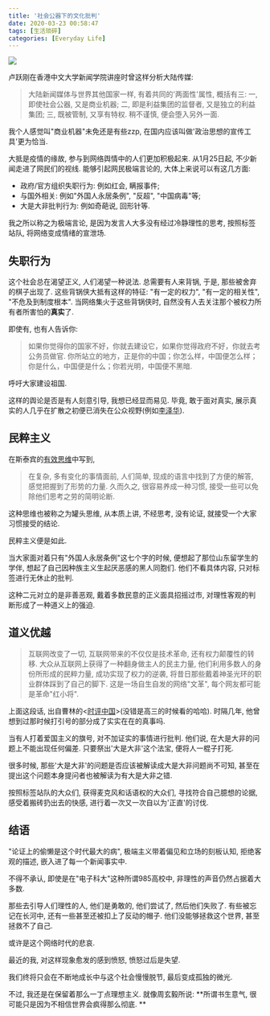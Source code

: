 ```yaml
---
title: '社会公器下的文化批判'
date: 2020-03-23 00:58:47
tags: [生活琐碎]
categories: [Everyday Life]
---
```

![](https://xtopia-1258297046.cos.ap-shanghai.myqcloud.com/20201214142507.png)

卢跃刚在香港中文大学新闻学院讲座时曾这样分析大陆传媒:

> 大陆新闻媒体与世界其他国家一样, 有着共同的'两面性'属性, 概括有三: 一, 即使社会公器, 又是商业机器; 二, 即是利益集团的监督者, 又是独立的利益集团; 三, 既被管制, 又享有特权. 稍不谨慎, 便会堕入另外一面. 

<!--more-->

我个人感觉叫"商业机器"未免还是有些zzp, 在国内应该叫做'政治思想的宣传工具'更为恰当.

大抵是疫情的缘故, 参与到网络舆情中的人们更加积极起来. 从1月25日起, 不少新闻走进了网民们的视线. 能够引起网民极端言论的, 大体上来说可以有这几方面:
* 政府/官方组织失职行为: 例如红会, 瞒报事件;
* 与国外相关: 例如"外国人永居条例", "反超", "中国病毒"等;
* 大是大非批判行为: 例如奇葩说, 回形针等.

我之所以称之为极端言论, 是因为发言人大多没有经过冷静理性的思考, 按照标签站队, 将网络变成情绪的宣泄场. 

## 失职行为
这个社会总在渴望正义, 人们渴望一种说法. 总需要有人来背锅, 于是, 那些被舍弃的棋子出现了. 这些背锅侠大抵有这样的特征: "有一定的权力", "有一定的相关性", "不危及到制度根本". 当网络集火于这些背锅侠时, 自然没有人去关注那个被权力所有者所害怕的**真实**了. 

即使有, 也有人告诉你:
> 如果你觉得你的国家不好，你就去建设它，如果你觉得政府不好，你就去考公务员做官.
> 你所站立的地方，正是你的中国；你怎么样，中国便怎么样；
> 你是什么，中国便是什么；你若光明，中国便不黑暗.

呼吁大家建设祖国.

这样的舆论是否是有人刻意引导, 我想已经显而易见. 毕竟, 敢于面对真实, 展示真实的人几乎在扩散之初便已消失在公众视野(例如[李泽华](https://www.youtube.com/channel/UCJHUpBCNKrZwBhxfcIrP8Aw)).

## 民粹主义
在斯泰宾的[有效思维](https://book.douban.com/subject/1418322/)中写到, 
> 在复杂, 多有变化的事情面前, 人们简单, 现成的语言中找到了方便的解答, 感觉把握到了形势的力量. 
久而久之, 很容易养成一种习惯, 接受一些可以免除他们思考之劳的简明论断. 

这种思维也被称之为罐头思维, 从本质上讲, 不经思考, 没有论证, 就接受一个大家习惯接受的结论.

民粹主义便是如此. 

当大家面对着只有"外国人永居条例"这七个字的时候, 便想起了那位山东留学生的学伴, 想起了自己因种族主义生起厌恶感的黑人同胞们. 他们不看具体内容, 只对标签进行无休止的批判. 

这种二元对立的是非善恶观, 戴着多数民意的正义面具招摇过市, 对理性客观的判断形成了一种道义上的强迫.

## 道义优越
> 互联网改变了一切, 互联网带来的不仅仅是技术革命, 还有权力颠覆性的转移. 大众从互联网上获得了一种翻身做主人的民主力量, 他们利用多数人的身份所形成的民粹力量, 成功实现了权力的逆袭, 将昔日那些戴着神圣光环的职业群体踩到了自己的脚下. 这是一场自生自发的网络"文革", 每个网友都可能是革命"红小将".

上面这段话, 出自曹林的<[时评中国](https://book.douban.com/subject/26717285/)>(没错是高三的时候看的哈哈). 时隔几年, 他曾想到过那时候打引号的部分成了实实在在的真事吗.

当有人打着爱国主义的旗号, 对不加证实的事情进行批判. 他们说, 在大是大非的问题上不能出现任何偏差. 只要祭出'大是大非'这个法宝, 便将人一棍子打死. 

很多时候, 那些'大是大非'的问题是否应该被解读成大是大非问题尚不可知, 甚至在提出这个问题本身提问者也被解读为有大是大非之错. 

按照标签站队的大众们, 获得麦克风和话语权的大众们, 寻找符合自己臆想的论据, 感受着搬砖扔出去的快感, 进行着一次又一次自以为'正直'的讨伐.

## 结语
"论证上的偷懒是这个时代最大的病", 极端主义带着偏见和立场的刻板认知, 拒绝客观的描述, 嵌入进了每一个新闻事实中. 

不得不承认, 即使是在"电子科大"这种所谓985高校中, 非理性的声音仍然占据着大多数.

那些去引导人们理性的人, 他们是勇敢的, 他们尝试了, 然后他们失败了. 有些被忘记在长河中, 还有一些甚至还被扣上了反动的帽子. 他们没能够拯救这个世界, 甚至拯救不了自己.

或许是这个网络时代的悲哀.

最近的我, 对这样现象愈发的感到愤怒, 愤怒过后是失望.

我们终将只会在不断地成长中与这个社会慢慢脱节, 最后变成孤独的微光.

不过, 我还是在保留着那么一丁点理想主义. 就像周玄毅所说: **所谓书生意气, 很可能只是因为不相信世界会疯得那么彻底. **